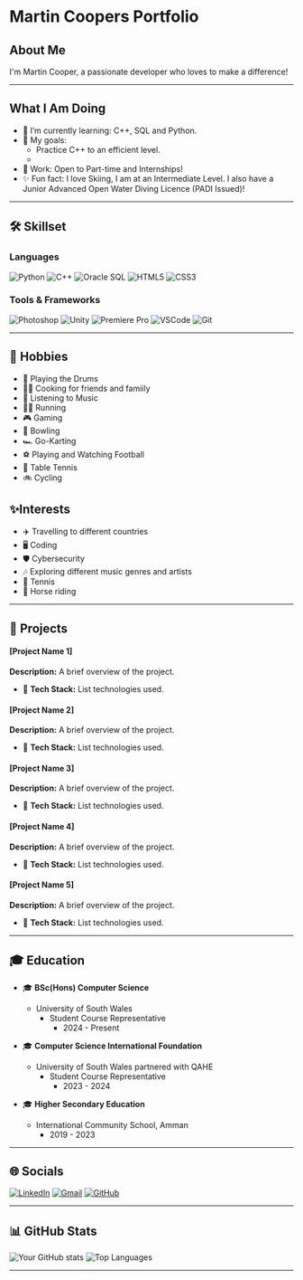 # Martin Coopers Portfolio

## About Me

I'm Martin Cooper, a passionate developer who loves to make a difference! 

---

## What I Am Doing

- 🌱 I’m currently learning: C++, SQL and Python.
- 🎯 My goals:
  - Practice C++ to an efficient level.
  - 
- 💼 Work: Open to Part-time and Internships!
- ✨ Fun fact: I love Skiing, I am at an Intermediate Level. I also have a Junior Advanced Open Water Diving Licence (PADI Issued)!

---

## 🛠️ Skillset

### Languages
![Python](https://img.shields.io/badge/Python-3776AB?style=for-the-badge&logo=python&logoColor=white)
![C++](https://img.shields.io/badge/C++-00599C?style=for-the-badge&logo=c%2B%2B&logoColor=white)
![Oracle SQL](https://img.shields.io/badge/Oracle_SQL-F80000?style=for-the-badge&logo=oracle&logoColor=white)
![HTML5](https://img.shields.io/badge/HTML5-E34F26?style=for-the-badge&logo=html5&logoColor=white)
![CSS3](https://img.shields.io/badge/CSS3-1572B6?style=for-the-badge&logo=css3&logoColor=white)

### Tools & Frameworks
![Photoshop](https://img.shields.io/badge/Photoshop-31A8FF?style=for-the-badge&logo=adobephotoshop&logoColor=white)
![Unity](https://img.shields.io/badge/Unity-000000?style=for-the-badge&logo=unity&logoColor=white)
![Premiere Pro](https://img.shields.io/badge/Premiere_Pro-9999FF?style=for-the-badge&logo=adobepremierepro&logoColor=white)
![VSCode](https://img.shields.io/badge/VSCode-007ACC?style=for-the-badge&logo=visualstudiocode&logoColor=white)
![Git](https://img.shields.io/badge/Git-F05032?style=for-the-badge&logo=git&logoColor=white)

---

## 🌱 Hobbies

- 🥁 Playing the Drums
- 👨‍🍳 Cooking for friends and famiily
- 🎵 Listening to Music
- 🏃‍♂️ Running
- 🎮 Gaming
- 🎳 Bowling
- 🏎️ Go-Karting
- ⚽ Playing and Watching Football
- 🏓 Table Tennis
- 🚲 Cycling

## ✨Interests

- ✈️ Travelling to different countries
- 🖥️ Coding
- 🛡️ Cybersecurity
- 🎶 Exploring different music genres and artists
- 🎾 Tennis
- 🐎 Horse riding


---

## 📂 Projects 

#### [Project Name 1]
**Description:** A brief overview of the project.
- 🔧 **Tech Stack:** List technologies used.

#### [Project Name 2]
**Description:** A brief overview of the project.
- 🔧 **Tech Stack:** List technologies used.

#### [Project Name 3]
**Description:** A brief overview of the project.
- 🔧 **Tech Stack:** List technologies used.

#### [Project Name 4]
**Description:** A brief overview of the project.
- 🔧 **Tech Stack:** List technologies used.
  
#### [Project Name 5]
**Description:** A brief overview of the project.
- 🔧 **Tech Stack:** List technologies used.



---

## 🎓 Education

- 🎓 **BSc(Hons) Computer Science**
  - University of South Wales
    - Student Course Representative
      - 2024 - Present
    
- 🎓 **Computer Science International Foundation**
  - University of South Wales partnered with QAHE
    - Student Course Representative
      - 2023 - 2024
    
- 🎓 **Higher Secondary Education**
  - International Community School, Amman
    - 2019 - 2023


---

## 🌐 Socials

[![LinkedIn](https://img.shields.io/badge/LinkedIn-0A66C2?style=for-the-badge&logo=linkedin&logoColor=white)](https://linkedin.com/in/your-profile)
[![Gmail](https://img.shields.io/badge/Gmail-D14836?style=for-the-badge&logo=gmail&logoColor=white)](mailto:martin.a.cooper.05@gmail.com)
[![GitHub](https://img.shields.io/badge/GitHub-181717?style=for-the-badge&logo=github&logoColor=white)](https://github.com/martinc5)

---

## 📊 GitHub Stats

![Your GitHub stats](https://github-readme-stats.vercel.app/api?username=martinc5&show_icons=true&theme=radical)
![Top Languages](https://github-readme-stats.vercel.app/api/top-langs/?username=martinc5&layout=compact&theme=radical)

---
